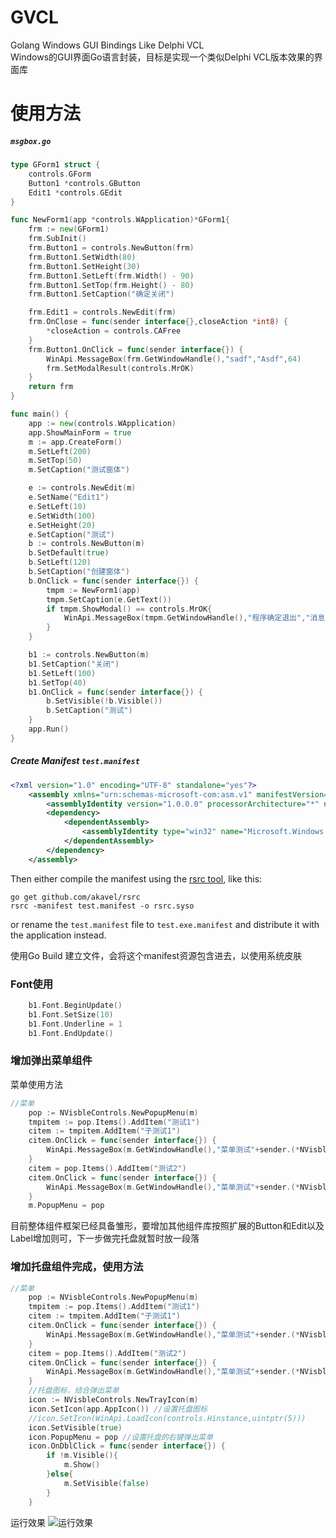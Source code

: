 # GVCL
Golang Windows GUI Bindings Like Delphi VCL   
Windows的GUI界面Go语言封装，目标是实现一个类似Delphi VCL版本效果的界面库   
# 使用方法  
##### `msgbox.go`

```go
type GForm1 struct {
	controls.GForm
	Button1 *controls.GButton
	Edit1 *controls.GEdit
}

func NewForm1(app *controls.WApplication)*GForm1{
	frm := new(GForm1)
	frm.SubInit()
	frm.Button1 = controls.NewButton(frm)
	frm.Button1.SetWidth(80)
	frm.Button1.SetHeight(30)
	frm.Button1.SetLeft(frm.Width() - 90)
	frm.Button1.SetTop(frm.Height() - 80)
	frm.Button1.SetCaption("确定关闭")

	frm.Edit1 = controls.NewEdit(frm)
	frm.OnClose = func(sender interface{},closeAction *int8) {
		*closeAction = controls.CAFree
	}
	frm.Button1.OnClick = func(sender interface{}) {
		WinApi.MessageBox(frm.GetWindowHandle(),"sadf","Asdf",64)
		frm.SetModalResult(controls.MrOK)
	}
	return frm
}

func main() {
	app := new(controls.WApplication)
	app.ShowMainForm = true
	m := app.CreateForm()
	m.SetLeft(200)
	m.SetTop(50)
	m.SetCaption("测试窗体")

	e := controls.NewEdit(m)
	e.SetName("Edit1")
	e.SetLeft(10)
	e.SetWidth(100)
	e.SetHeight(20)
	e.SetCaption("测试")
	b := controls.NewButton(m)
	b.SetDefault(true)
	b.SetLeft(120)
	b.SetCaption("创建窗体")
	b.OnClick = func(sender interface{}) {
		tmpm := NewForm1(app)
		tmpm.SetCaption(e.GetText())
		if tmpm.ShowModal() == controls.MrOK{
			WinApi.MessageBox(tmpm.GetWindowHandle(),"程序确定退出","消息",64)
		}
	}

	b1 := controls.NewButton(m)
	b1.SetCaption("关闭")
	b1.SetLeft(100)
	b1.SetTop(40)
	b1.OnClick = func(sender interface{}) {
		b.SetVisible(!b.Visible())
		b.SetCaption("测试")
	}
	app.Run()
}
```

##### Create Manifest `test.manifest`

```xml
<?xml version="1.0" encoding="UTF-8" standalone="yes"?>
    <assembly xmlns="urn:schemas-microsoft-com:asm.v1" manifestVersion="1.0">
        <assemblyIdentity version="1.0.0.0" processorArchitecture="*" name="SomeFunkyNameHere" type="win32"/>
        <dependency>
            <dependentAssembly>
                <assemblyIdentity type="win32" name="Microsoft.Windows.Common-Controls" version="6.0.0.0" processorArchitecture="*" publicKeyToken="6595b64144ccf1df" language="*"/>
            </dependentAssembly>
        </dependency>
    </assembly>
```

Then either compile the manifest using the [rsrc tool](https://github.com/akavel/rsrc), like this:

	go get github.com/akavel/rsrc
	rsrc -manifest test.manifest -o rsrc.syso

or rename the `test.manifest` file to `test.exe.manifest` and distribute it with the application instead.

使用Go Build 建立文件，会将这个manifest资源包含进去，以使用系统皮肤

### Font使用   

```go
	b1.Font.BeginUpdate()
	b1.Font.SetSize(10)
	b1.Font.Underline = 1
	b1.Font.EndUpdate()
```
###  增加弹出菜单组件   
菜单使用方法
```go
//菜单
	pop := NVisbleControls.NewPopupMenu(m)
	tmpitem := pop.Items().AddItem("测试1")
	citem := tmpitem.AddItem("子测试1")
	citem.OnClick = func(sender interface{}) {
		WinApi.MessageBox(m.GetWindowHandle(),"菜单测试"+sender.(*NVisbleControls.GMenuItem).Caption(),"消息",64)
	}
	citem = pop.Items().AddItem("测试2")
	citem.OnClick = func(sender interface{}) {
		WinApi.MessageBox(m.GetWindowHandle(),"菜单测试"+sender.(*NVisbleControls.GMenuItem).Caption(),"消息",64)
	}
	m.PopupMenu = pop
```
目前整体组件框架已经具备雏形，要增加其他组件库按照扩展的Button和Edit以及Label增加则可，下一步做完托盘就暂时放一段落

###  增加托盘组件完成，使用方法
```go
//菜单
	pop := NVisbleControls.NewPopupMenu(m)
	tmpitem := pop.Items().AddItem("测试1")
	citem := tmpitem.AddItem("子测试1")
	citem.OnClick = func(sender interface{}) {
		WinApi.MessageBox(m.GetWindowHandle(),"菜单测试"+sender.(*NVisbleControls.GMenuItem).Caption(),"消息",64)
	}
	citem = pop.Items().AddItem("测试2")
	citem.OnClick = func(sender interface{}) {
		WinApi.MessageBox(m.GetWindowHandle(),"菜单测试"+sender.(*NVisbleControls.GMenuItem).Caption(),"消息",64)
	}
	//托盘图标，结合弹出菜单
	icon := NVisbleControls.NewTrayIcon(m)
	icon.SetIcon(app.AppIcon()) //设置托盘图标
	//icon.SetIcon(WinApi.LoadIcon(controls.Hinstance,uintptr(5))) 
	icon.SetVisible(true)
	icon.PopupMenu = pop //设置托盘的右键弹出菜单
	icon.OnDblClick = func(sender interface{}) {
		if !m.Visible(){
			m.Show()
		}else{
			m.SetVisible(false)
		}
	}
```
运行效果
![运行效果](https://github.com/suiyunonghen/GVCL/blob/master/test/GVCL.png)
